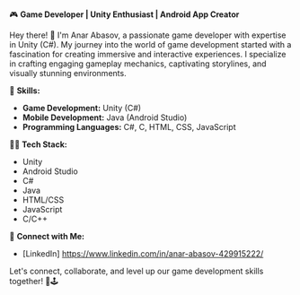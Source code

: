 🎮 **Game Developer | Unity Enthusiast | Android App Creator**

Hey there! 👋 I'm Anar Abasov, a passionate game developer with expertise in Unity (C#). My journey into the world of game development started with a fascination for creating immersive and interactive experiences. I specialize in crafting engaging gameplay mechanics, captivating storylines, and visually stunning environments.

🚀 **Skills:**
- **Game Development:** Unity (C#)
- **Mobile Development:** Java (Android Studio)
- **Programming Languages:** C#, C, HTML, CSS, JavaScript

👨‍💻 **Tech Stack:**
- Unity
- Android Studio
- C#
- Java
- HTML/CSS
- JavaScript
- C/C++

🔗 **Connect with Me:**
- [LinkedIn] https://www.linkedin.com/in/anar-abasov-429915222/

Let's connect, collaborate, and level up our game development skills together! 🚀🕹️
